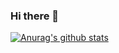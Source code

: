 ### Hi there 👋

[![Anurag's github stats](https://github-readme-stats.vercel.app/api?username=MartinHahner88&hide_border=true&show_icons=true&line_height=30)](https://github.com/anuraghazra/github-readme-stats)

<!--
**MartinHahner88/MartinHahner88** is a ✨ _special_ ✨ repository because its `README.md` (this file) appears on your GitHub profile.

Here are some ideas to get you started:

- 🔭 I’m currently working on ...
- 🌱 I’m currently learning ...
- 👯 I’m looking to collaborate on ...
- 🤔 I’m looking for help with ...
- 💬 Ask me about ...
- 📫 How to reach me: ...
- 😄 Pronouns: ...
- ⚡ Fun fact: ...
-->
